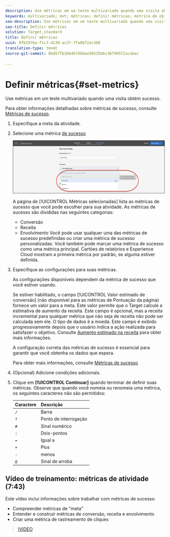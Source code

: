 ```yaml
---
description: Use métricas em um teste multivariado quando uma visita obtém sucesso.
keywords: multivariado; mvt; métricas; definir métricas; métrica de objetivo; configurações de atividade; métrica de sucesso; conversão; receita; envolvimento
seo-description: Use métricas em um teste multivariado quando uma visita obtém sucesso.
seo-title: Definir métricas
solution: Target,standard
title: Definir métricas
uuid: 0fb297ba-f1c3-4139-ac37-7fa0bf2ac308
translation-type: tm+mt
source-git-commit: 8bd57fb3bb467d8dae50535b6c367995f2acabac

---
```



# Definir métricas{#set-metrics}

Use métricas em um teste multivariado quando uma visita obtém sucesso.

Para obter informações detalhadas sobre métricas de sucesso, consulte [Métricas de sucesso](../../../c-activities/r-success-metrics/success-metrics.md#reference_D011575C85DA48E989A244593D9B9924).

1. Especifique a meta da atividade.
1. Selecione uma métrica [de sucesso](../../../c-activities/r-success-metrics/success-metrics.md#reference_D011575C85DA48E989A244593D9B9924)

   ![Lista de métricas](/help/c-activities/c-multivariate-testing/t-create-multivariate-test/assets/mvt_metrics-list.png)

   A página de [!UICONTROL Métricas selecionadas] lista as métricas de sucesso que você pode escolher para sua atividade. As métricas de sucesso são divididas nas seguintes categorias:

   * Conversão
   * Receita
   * Envolvimento
   Você pode usar qualquer uma das métricas de sucesso predefinidas ou criar uma métrica de sucesso personalizadas. Você também pode marcar uma métrica de sucesso como uma métrica principal. Cartões de relatórios e Experience Cloud mostram a primeira métrica por padrão, se alguma estiver definida.
1. Especifique as configurações para suas métricas.

   As configurações disponíveis dependem da métrica de sucesso que você estiver usando.

   Se estiver habilitado, o campo [!UICONTROL Valor estimado de conversão] (não disponível para as métricas de Pontuação da página) fornece um valor para a meta. Este valor permite que o Target calcule a estimativa de aumento da receita. Este campo é opcional, mas a receita incremental para qualquer métrica que não seja de receita não pode ser calculada sem ele. O tipo de dados é a moeda. Este campo é exibido progressivamente depois que o usuário indica a ação realizada para satisfazer o objetivo. Consulte [Aumento estimado na receita](../../../administrating-target/r-target-account-preferences/estimating-lift-in-revenue.md#concept_32F875D8F91349CE86AF391F65BEAEEE) para obter mais informações.

   A configuração correta das métricas de sucesso é essencial para garantir que você obtenha os dados que espera.

   Para obter mais informações, consulte [Métricas de sucesso](../../../c-activities/r-success-metrics/success-metrics.md#reference_D011575C85DA48E989A244593D9B9924)
1. (Opcional) Adicione condições adicionais.
1. Clique em **[!UICONTROL Continuar]** quando terminar de definir suas métricas. 
Observe que quando você nomeia ou renomeia uma métrica, os seguintes caracteres não são permitidos:

   | Caractere | Descrição |
   |--- |--- |
   | `/` | Barra |
   | `?` | Ponto de interrogação |
   | `#` | Sinal numérico |
   | `:` | Dois-pontos |
   | `=` | Igual a |
   | `+` | Plus |
   | `-` | menos |
   | `@` | Sinal de arroba |

## Vídeo de treinamento: métricas de atividade (7:43)

Este vídeo inclui informações sobre trabalhar com métricas de sucesso.

* Compreender métricas de "meta"
* Entender e construir métricas de conversão, receita e envolvimento
* Criar uma métrica de rastreamento de cliques

>[!VIDEO](https://video.tv.adobe.com/v/17380?captions=por_br)
